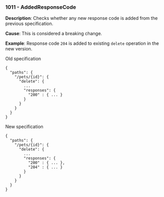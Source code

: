 ### 1011 - AddedResponseCode

**Description**: Checks whether any new response code is added from the previous specification.

**Cause**: This is considered a breaking change.

**Example**: Response code `204` is added to existing `delete` operation in the new version.

Old specification
```json5
{
  "paths": {
    "/pets/{id}": {
      "delete": {
        ...
        "responses": {
          "200" : { ... }
        }
      }
    }
  }
}  
```

New specification
```json5
{
  "paths": {
    "/pets/{id}": {
      "delete": {
        ...
        "responses": {
          "200" : { ... },
          "204" : { ... }
        }
      }
    }
  }
} 
```
